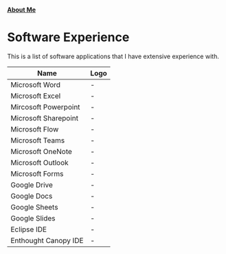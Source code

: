 #### [About Me](./about)


# Software Experience
  This is a list of software applications that I have extensive experience with.



| Name                 | Logo |
|----------------------|------|
| Microsoft Word       |   -  |
| Microsoft Excel      |   -  |
| Mircosoft Powerpoint |   -  |
| Microsoft Sharepoint |   -  |
| Microsoft Flow       |   -  |
| Microsoft Teams      |   -  |
| Microsoft OneNote    |   -  |
| Microsoft Outlook    |   -  |
| Microsoft Forms      |   -  |
| Google Drive         |   -  |
| Google Docs          |   -  |
| Google Sheets        |   -  |
| Google Slides        |   -  |
| Eclipse IDE          |   -  |
| Enthought Canopy IDE |   -  |
